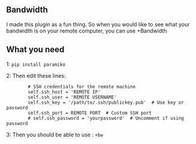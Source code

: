 ## Bandwidth

I made this plugin as a fun thing. So when you would like to see what your bandwidth is on your remote computer, you can use +Bandwidth


## What you need

1: `pip install paramiko`

2: Then edit these lines:
```
        # SSH credentials for the remote machine
        self.ssh_host = 'REMOTE IP'
        self.ssh_user = 'REMOTE USERNAME'
        self.ssh_key = '/path/to/.ssh/publickey.pub'  # Use key or password
        self.ssh_port = REMOTE PORT  # Custom SSH port
        # self.ssh_password = 'yourpassword'  # Uncomment if using password
```

3: Then you should be able to use : `+bw`
